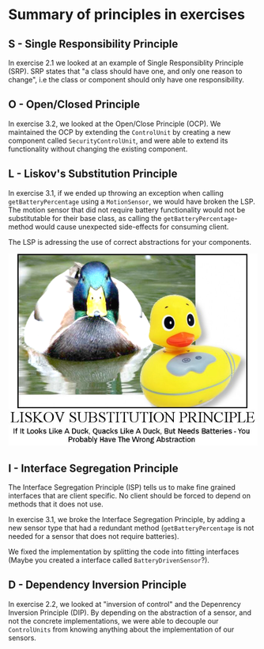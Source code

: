 # Summary of principles in exercises

## S - Single Responsibility Principle 
In exercise 2.1 we looked at an example of Single Responsiblity Principle (SRP). SRP states that "a class should have one, and only one reason to change", i.e the class or component should only have one responsibility. 

## O - Open/Closed Principle
In exercise 3.2, we looked at the Open/Close Principle (OCP). We maintained the OCP by extending the `ControlUnit` by creating a new component called `SecurityControlUnit`, and were able to extend its functionality without changing the existing component.

## L - Liskov's Substitution Principle
In exercise 3.1, if we ended up throwing an exception when calling `getBatteryPercentage` using a `MotionSensor`, we would have broken the LSP. The motion sensor that did not require battery functionality would not be substitutable for their base class, as calling the `getBatteryPercentage`-method would cause unexpected side-effects for consuming client.

The LSP is adressing the use of correct abstractions for your components.

![Liskov Substitution Principle](/images/lsp_duck.png)

## I - Interface Segregation Principle

The Interface Segregation Principle (ISP) tells us to make fine grained interfaces that are client specific. No client should be forced to depend on methods that it does not use. 

In exercise 3.1, we broke the Interface Segregation Principle, by adding a new sensor type that had a redundant method (`getBatteryPercentage` is not needed for a sensor that does not require batteries).

We fixed the implementation by splitting the code into fitting interfaces (Maybe you created a interface called `BatteryDrivenSensor`?).

## D - Dependency Inversion Principle
In exercise 2.2, we looked at "inversion of control" and the Depenrency Inversion Principle (DIP). By depending on the abstraction of a sensor, and not the concrete implementations, we were able to decouple our `ControlUnits` from knowing anything about the implementation of our sensors. 